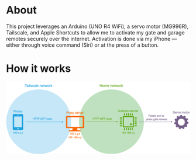 # About
This project leverages an Arduino (UNO R4 WiFi), a servo motor (MG996R), Tailscale, and Apple Shortcuts to allow me to activate my gate and garage remotes securely over the internet. Activation is done via my iPhone — either through voice command (Siri) or at the press of a button.


# How it works
<img src="./docs/open-gate-workflow.svg" width="1000"/>
